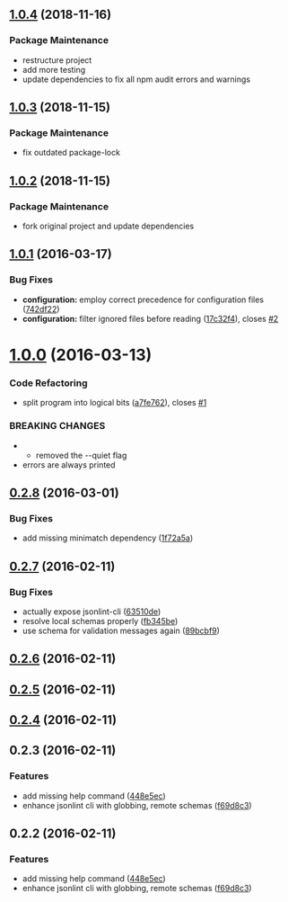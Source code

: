 <a name="1.0.4"></a>
## [1.0.4](https://github.com/aLANparty/jsonlint-cli/compare/v1.0.3...v1.0.4) (2018-11-16)


### Package Maintenance

* restructure project
* add more testing
* update dependencies to fix all npm audit errors and warnings



<a name="1.0.3"></a>
## [1.0.3](https://github.com/aLANparty/jsonlint-cli/compare/v1.0.2...v1.0.3) (2018-11-15)


### Package Maintenance

* fix outdated package-lock



<a name="1.0.2"></a>
## [1.0.2](https://github.com/aLANparty/jsonlint-cli/compare/v1.0.1...v1.0.2) (2018-11-15)


### Package Maintenance

* fork original project and update dependencies



<a name="1.0.1"></a>
## [1.0.1](https://github.com/marionebl/jsonlint-cli/compare/v1.0.0...v1.0.1) (2016-03-17)


### Bug Fixes

* **configuration:** employ correct precedence for configuration files ([742df22](https://github.com/marionebl/jsonlint-cli/commit/742df22))
* **configuration:** filter ignored files before reading ([17c32f4](https://github.com/marionebl/jsonlint-cli/commit/17c32f4)), closes [#2](https://github.com/marionebl/jsonlint-cli/issues/2)



<a name="1.0.0"></a>
# [1.0.0](https://github.com/marionebl/jsonlint-cli/compare/v0.2.8...v1.0.0) (2016-03-13)


### Code Refactoring

* split program into logical bits ([a7fe762](https://github.com/marionebl/jsonlint-cli/commit/a7fe762)), closes [#1](https://github.com/marionebl/jsonlint-cli/issues/1)


### BREAKING CHANGES

* *   removed the --quiet flag
*   errors are always printed



<a name="0.2.8"></a>
## [0.2.8](https://github.com/marionebl/jsonlint-cli/compare/v0.2.7...v0.2.8) (2016-03-01)


### Bug Fixes

* add missing minimatch dependency ([1f72a5a](https://github.com/marionebl/jsonlint-cli/commit/1f72a5a))



<a name="0.2.7"></a>
## [0.2.7](https://github.com/marionebl/jsonlint-cli/compare/v0.2.6...v0.2.7) (2016-02-11)


### Bug Fixes

* actually expose jsonlint-cli ([63510de](https://github.com/marionebl/jsonlint-cli/commit/63510de))
* resolve local schemas properly ([fb345be](https://github.com/marionebl/jsonlint-cli/commit/fb345be))
* use schema for validation messages again ([89bcbf9](https://github.com/marionebl/jsonlint-cli/commit/89bcbf9))



<a name="0.2.6"></a>
## [0.2.6](https://github.com/marionebl/jsonlint-cli/compare/v0.2.5...v0.2.6) (2016-02-11)




<a name="0.2.5"></a>
## [0.2.5](https://github.com/marionebl/jsonlint-cli/compare/v0.2.4...v0.2.5) (2016-02-11)




<a name="0.2.4"></a>
## [0.2.4](https://github.com/marionebl/jsonlint-cli/compare/v0.2.3...v0.2.4) (2016-02-11)




<a name="0.2.3"></a>
## 0.2.3 (2016-02-11)


### Features

* add missing help command ([448e5ec](https://github.com/marionebl/jsonlint-cli/commit/448e5ec))
* enhance jsonlint cli with globbing, remote schemas ([f69d8c3](https://github.com/marionebl/jsonlint-cli/commit/f69d8c3))



<a name="0.2.2"></a>
## 0.2.2 (2016-02-11)


### Features

* add missing help command ([448e5ec](https://github.com/marionebl/jsonlint-cli/commit/448e5ec))
* enhance jsonlint cli with globbing, remote schemas ([f69d8c3](https://github.com/marionebl/jsonlint-cli/commit/f69d8c3))



